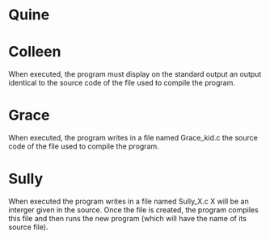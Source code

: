 # Quine

# Colleen
When executed, the program must display on the standard output an output identical to the source code of the file used to compile the program.

# Grace
When executed, the program writes in a file named Grace_kid.c the source code of the file used to compile the program.

# Sully
When executed the program writes in a file named Sully_X.c  X will be an interger given in the source. Once the file is created, the program compiles this file and then runs the new program (which will have the name of its source file).
